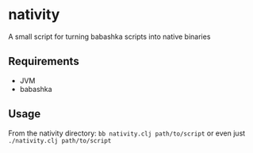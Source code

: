 # nativity

A small script for turning babashka scripts into native binaries

## Requirements

   - JVM
   - babashka

## Usage

  From the nativity directory: `bb nativity.clj path/to/script`
  or even just `./nativity.clj path/to/script`
